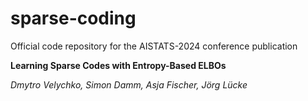 # sparse-coding

Official code repository for the AISTATS-2024 conference publication

**Learning Sparse Codes with Entropy-Based ELBOs**

*Dmytro Velychko, Simon Damm, Asja Fischer, Jörg Lücke*




